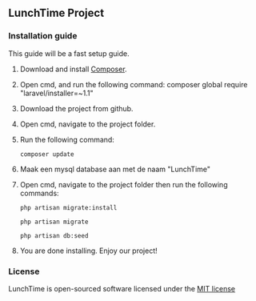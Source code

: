 ## LunchTime Project


### Installation guide

This guide will be a fast setup guide.

1. Download and install [Composer](https://getcomposer.org/download/).
2. Open cmd, and run the following command:
	composer global require "laravel/installer=~1.1"
3. Download the project from github.
4. Open cmd, navigate to the project folder.
5. Run the following command:

    ```composer update```

6. Maak een mysql database aan met de naam "LunchTime"
7. Open cmd, navigate to the project folder then run the following commands:

	```php artisan migrate:install```
	
	```php artisan migrate```

	```php artisan db:seed```
	
8. You are done installing. Enjoy our project!

### License

LunchTime is open-sourced software licensed under the [MIT license](http://opensource.org/licenses/MIT)
